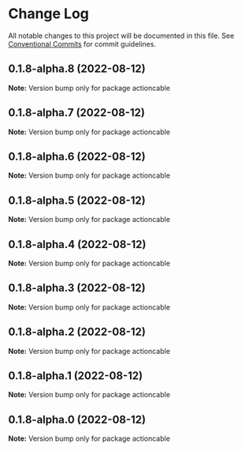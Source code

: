 # Change Log

All notable changes to this project will be documented in this file.
See [Conventional Commits](https://conventionalcommits.org) for commit guidelines.

## 0.1.8-alpha.8 (2022-08-12)

**Note:** Version bump only for package actioncable





## 0.1.8-alpha.7 (2022-08-12)

**Note:** Version bump only for package actioncable





## 0.1.8-alpha.6 (2022-08-12)

**Note:** Version bump only for package actioncable





## 0.1.8-alpha.5 (2022-08-12)

**Note:** Version bump only for package actioncable





## 0.1.8-alpha.4 (2022-08-12)

**Note:** Version bump only for package actioncable





## 0.1.8-alpha.3 (2022-08-12)

**Note:** Version bump only for package actioncable





## 0.1.8-alpha.2 (2022-08-12)

**Note:** Version bump only for package actioncable





## 0.1.8-alpha.1 (2022-08-12)

**Note:** Version bump only for package actioncable





## 0.1.8-alpha.0 (2022-08-12)

**Note:** Version bump only for package actioncable
